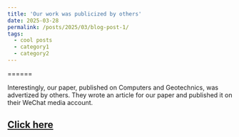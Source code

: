 ```yaml
---
title: 'Our work was publicized by others'
date: 2025-03-28
permalink: /posts/2025/03/blog-post-1/
tags:
  - cool posts
  - category1
  - category2
---
```


======

Interestingly, our paper, published on Computers and Geotechnics, was advertized by others. They wrote an article for our paper and published it on their WeChat media account.

[Click here](https://mp.weixin.qq.com/s/7-6Igp3tuOGZgTMMpKcwrg)
------

